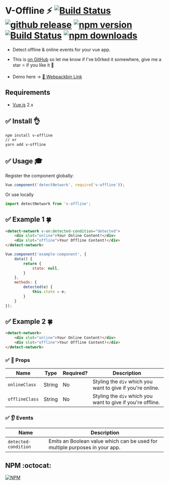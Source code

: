 # V-Offline :zap: [![Build Status](https://travis-ci.org/vinayakkulkarni/v-offline.svg?branch=master)](https://travis-ci.org/vinayakkulkarni/v-offline) <a href="https://github.com/vinayakkulkarni/v-offline/releases/latest"><img src="https://img.shields.io/github/release/vinayakkulkarni/v-offline.svg" alt="github release"></a> <a href="http://npmjs.org/package/v-offline"><img src="https://img.shields.io/npm/v/v-offline.svg" alt="npm version"></a> <a href="https://travis-ci.org/vinayakkulkarni/v-offline"><img src="https://travis-ci.org/vinayakkulkarni/v-offline.svg?branch=master" alt="Build Status"></a> <a href="http://npm-stat.com/charts.html?package=v-offline"><img src="https://img.shields.io/npm/dm/v-offline.svg" alt="npm downloads"></a>
+ Detect offline & online events for your vue app.

+ This is [on GitHub](https://github.com/vinayakkulkarni/v-offline)  so let me know if I've b0rked it somewhere, give me a star :star: if you like it :beers:

+ Demo here -> [💯 Webpackbin Link](https://goo.gl/Pq6Tky)
## Requirements

* [Vue.js](https://vuejs.org/) 2.x

## :white_check_mark: Install :ok_hand:

```bash
npm install v-offline
// or
yarn add v-offline
```

## :white_check_mark: Usage :mortar_board:

Register the component globally:
```javascript
Vue.component('detectNetwork', require('v-offline'));
```
Or use locally
```javascript
import detectNetwork from 'v-offline';
```

## :white_check_mark: Example 1 :four_leaf_clover:

```html
<detect-network v-on:detected-condition="detected">
	<div slot="online">Your Online Content!</div>
	<div slot="offline">Your Offline Content!</div>
</detect-network>
```

```javascript
Vue.component('example-component', {
	data() {
		return {
			state: null,
		}
	},
	methods: {
		detected(e) {
			this.state = e;
		}
	}
});
```

## :white_check_mark: Example 2 :four_leaf_clover:

```html
<detect-network>
	<div slot="online">Your Online Content!</div>
	<div slot="offline">Your Offline Content!</div>
</detect-network>
```

### :white_check_mark: :book: Props

| Name | Type | Required? | Description |
| --- | --- | --- | --- |
| `onlineClass` | String | No | Styling the `div` which you want to give if you're online. |
| `offlineClass` | String | No | Styling the `div` which you want to give if you're offline. |

### :white_check_mark: :ear: Events

| Name | Description |
| --- | --- |
| `detected-condition` | Emits an Boolean value which can be used for multiple purposes in your app. |


## NPM :octocat:  

[![NPM](https://nodei.co/npm/v-offline.png?downloads=true&downloadRank=true&stars=true)](https://nodei.co/npm/v-offline/)